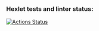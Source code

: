### Hexlet tests and linter status:
[![Actions Status](https://github.com/PolinaPichugina/frontend-project-46/actions/workflows/hexlet-check.yml/badge.svg)](https://github.com/PolinaPichugina/frontend-project-46/actions)